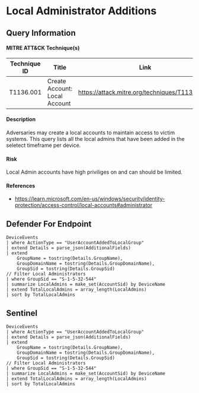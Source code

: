 # Local Administrator Additions

## Query Information

#### MITRE ATT&CK Technique(s)

| Technique ID | Title    | Link    |
| ---  | --- | --- |
| T1136.001 | Create Account: Local Account | https://attack.mitre.org/techniques/T1136/001/ |

#### Description
Adversaries may create a local accounts to maintain access to victim systems. This query lists all the local admins that have been added in the seletect timeframe per device. 

#### Risk
Local Admin accounts have high priviliges on and can should be limited.

#### References
- https://learn.microsoft.com/en-us/windows/security/identity-protection/access-control/local-accounts#administrator

## Defender For Endpoint
```KQL
DeviceEvents
| where ActionType == "UserAccountAddedToLocalGroup"
| extend Details = parse_json(AdditionalFields)
| extend
    GroupName = tostring(Details.GroupName),
    GroupDomainName = tostring(Details.GroupDomainName),
    GroupSid = tostring(Details.GroupSid)
// Filter Local Administrators
| where GroupSid == "S-1-5-32-544"
| summarize LocalAdmins = make_set(AccountSid) by DeviceName
| extend TotalLocalAdmins = array_length(LocalAdmins)
| sort by TotalLocalAdmins
```
## Sentinel
```KQL
DeviceEvents
| where ActionType == "UserAccountAddedToLocalGroup"
| extend Details = parse_json(AdditionalFields)
| extend
    GroupName = tostring(Details.GroupName),
    GroupDomainName = tostring(Details.GroupDomainName),
    GroupSid = tostring(Details.GroupSid)
// Filter Local Administrators
| where GroupSid == "S-1-5-32-544"
| summarize LocalAdmins = make_set(AccountSid) by DeviceName
| extend TotalLocalAdmins = array_length(LocalAdmins)
| sort by TotalLocalAdmins
```
